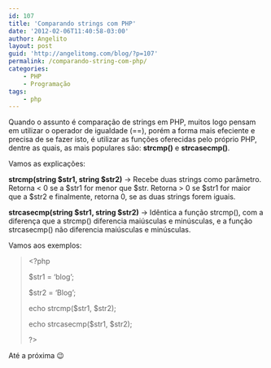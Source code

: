 ```yaml
---
id: 107
title: 'Comparando strings com PHP'
date: '2012-02-06T11:40:58-03:00'
author: Angelito
layout: post
guid: 'http://angelitomg.com/blog/?p=107'
permalink: /comparando-string-com-php/
categories:
    - PHP
    - Programação
tags:
    - php
---
```


Quando o assunto é comparação de strings em PHP, muitos logo pensam em utilizar o operador de igualdade (==), porém a forma mais efeciente e precisa de se fazer isto, é utilizar as funções oferecidas pelo próprio PHP, dentre as quais, as mais populares são: **strcmp()** e **strcasecmp()**.

Vamos as explicações:

**strcmp(string $str1, string $str2)** -&gt; Recebe duas strings como parâmetro. Retorna &lt; 0 se a $str1 for menor que $str. Retorna &gt; 0 se $str1 for maior que a $str2 e finalmente, retorna 0, se as duas strings forem iguais.

**strcasecmp(string $str1, string $str2)** -&gt; Idêntica a função strcmp(), com a diferença que a strcmp() diferencia maiúsculas e minúsculas, e a função strcasecmp() não diferencia maiúsculas e minúsculas.

Vamos aos exemplos:

> &lt;?php
> 
> $str1 = ‘blog’;
> 
> $str2 = ‘Blog’;
> 
> echo strcmp($str1, $str2);
> 
> echo strcasecmp($str1, $str2);
> 
> ?&gt;

Até a próxima 😉